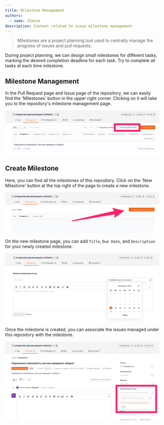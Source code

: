 ```yaml
---
title: Milestone Management
authors:
  - name: Cheese
description: Content related to issue milestone management
---
```


> Milestones are a project planning tool used to centrally manage the progress of issues and pull requests.

During project planning, we can design small milestones for different tasks, marking the desired completion deadline for each task. Try to complete all tasks at each time milestone.

## Milestone Management

In the Pull Request page and Issue page of the repository, we can easily find the 'Milestones' button in the upper right corner. Clicking on it will take you to the repository's milestone management page.

![](milestone.assets/image.png)

## Create Milestone

Here, you can find all the milestones of this repository. Click on the 'New Milestone' button at the top right of the page to create a new milestone.

![](milestone.assets/image-1.png)

On the new milestone page, you can add `Title`, `Due Date`, and `Description` for your newly created milestone.

![](milestone.assets/image-2.png)

Once the milestone is created, you can associate the issues managed under this repository with the milestone.

![](milestone.assets/image-3.png)